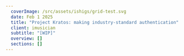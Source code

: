```yaml
---
  coverImage: /src/assets/ishigs/grid-test.svg
  date: Feb 1 2025
  title: "Project Kratos: making industry-standard authentication"
  client: imusician
  subtitle: "[WIP]"
  overview: []
  sections: []
---
```

